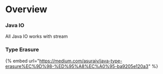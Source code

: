 # Overview

### Java IO

All Java IO works with stream

### Type Erasure

{% embed url="https://medium.com/asuraiv/java-type-erasure%EC%9D%98-%ED%95%A8%EC%A0%95-ba9205e120a3" %}







